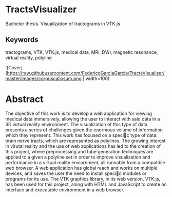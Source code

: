 # TractsVisualizer
Bachelor thesis. Visualization of tractograms in VTK.js

## Keywords
tractograms, VTK, VTK.js, medical data, MRI, DWI, magnetic resonance, virtual reality, polyline

![Cover](https://raw.githubusercontent.com/FedericoGarciaGarcia/TractsVisualizer/master/images/corpuscallosum.png | width=100)

# Abstract
The objective of this work is to develop a web application for viewing
medical data immersively, allowing the user to interact with said data in a 3D
virtual reality environment. The visualization of this type of data presents
a series of challenges given the enormous volume of information which they
represent. This work has focused on a specic type of data: brain nerve
tracts, which are represented as polylines. The growing interest in virutal
reality and the use of web applications has led to the creation of this project,
where preprocessing and tube generation techniques are applied to a given
a polyline set in order to improve visualization and performance in a virtual
reality enviornment, all runnable from a compatible web browser. A web
application has global reach and works on multiple devices, and saves the
user the need to install specic modules or programs for its use. The VTK
graphics library, in its web version, VTK.js, has been used for this project,
along with HTML and JavaScript to create an interface and executable
environment in a web browser.

